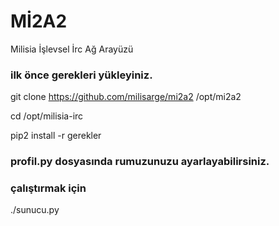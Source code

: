 #  Mİ2A2

Milisia İşlevsel İrc Ağ Arayüzü

### ilk önce gerekleri yükleyiniz.

git clone https://github.com/milisarge/mi2a2 /opt/mi2a2

cd /opt/milisia-irc

pip2 install -r gerekler

### profil.py dosyasında rumuzunuzu ayarlayabilirsiniz.
 
### çalıştırmak için

./sunucu.py
